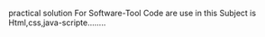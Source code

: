 practical solution For Software-Tool 
Code are use in this Subject is Html,css,java-scripte........

